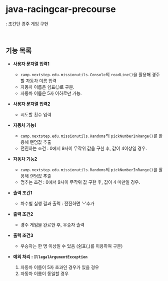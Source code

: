 # java-racingcar-precourse
: 초간단 경주 게임 구현

</br>

## 기능 목록
- **사용자 문자열 입력1**  
   - `camp.nextstep.edu.missionutils.Console`의 `readLine()`을 활용해 경주할 자동차 이름 입력
   - 자동차 이름은 쉼표(,)로 구분. 
   - 자동차 이름은 5자 이하로만 가능.

- **사용자 문자열 입력2**
    - 시도할 횟수 입력

- **자동차 기능1**
    - `camp.nextstep.edu.missionutils.Randoms`의 `pickNumberInRange()`를 활용해 랜덤값 추출
    - 전진하는 조건 : 0에서 9사이 무작위 값을 구한 후, 값이 4이상일 경우. 
    

- **자동차 기능2**
    - `camp.nextstep.edu.missionutils.Randoms`의 `pickNumberInRange()`를 활용해 랜덤값 추출
    - 멈추는 조건 : 0에서 9사이 무작위 값 구한 후, 값이 4 미만일 경우. 

- **출력 조건1**  
    - 차수별 실행 결과 출력 : 전진하면 '-'추가

- **출력 조건2**
    - 경주 게임을 완료한 후, 우승자 출력

- **출력 조건3**
    - 우승자는 한 명 이상일 수 있음 (쉼표(,)를 이용하여 구분)

- **예외 처리 : `IllegalArgumentException`**  
    1. 자동차 이름이 5자 초과인 경우가 있을 경우
    2. 자동차 이름이 동일할 경우